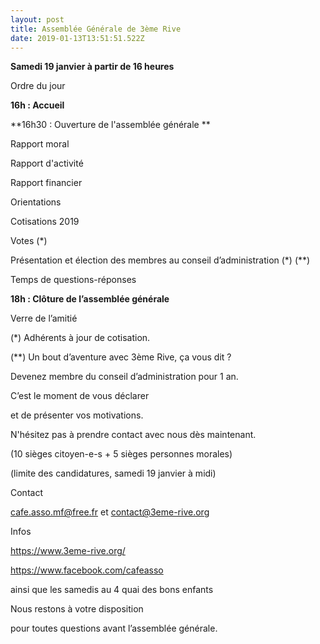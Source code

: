 ```yaml
---
layout: post
title: Assemblée Générale de 3ème Rive
date: 2019-01-13T13:51:51.522Z
---
```

**Samedi 19 janvier à partir de 16 heures**

Ordre du jour

**16h : Accueil**

**16h30 : Ouverture de l'assemblée générale **

Rapport moral

Rapport d'activité

Rapport financier

Orientations

Cotisations 2019

Votes (*)

Présentation et élection des membres au conseil d’administration (\*) (\**) 

Temps de questions-réponses 

**18h : Clôture de l’assemblée générale**

Verre de l’amitié 



(*) Adhérents à jour de cotisation. 

(\*\*) Un bout d’aventure avec 3ème Rive, ça vous dit ?

Devenez membre du conseil d’administration pour 1 an.

C’est le moment de vous déclarer

et de présenter vos motivations.

N'hésitez pas à prendre contact avec nous dès maintenant.

(10 sièges citoyen-e-s + 5 sièges personnes morales)

(limite des candidatures, samedi 19 janvier à midi)



Contact

cafe.asso.mf@free.fr et contact@3eme-rive.org 

Infos

https://www.3eme-rive.org/ 

https://www.facebook.com/cafeasso

ainsi que les samedis au 4 quai des bons enfants



Nous restons à votre disposition

pour toutes questions avant l’assemblée générale.
